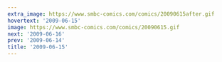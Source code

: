 ```yaml
---
extra_image: https://www.smbc-comics.com/comics/20090615after.gif
hovertext: '2009-06-15'
image: https://www.smbc-comics.com/comics/20090615.gif
next: '2009-06-16'
prev: '2009-06-14'
title: '2009-06-15'
---
```

